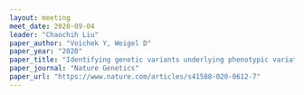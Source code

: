 ```yaml
---
layout: meeting
meet_date: 2020-09-04
leader: "Chaochih Liu"
paper_author: "Voichek Y, Weigel D"
paper_year: "2020"
paper_title: "Identifying genetic variants underlying phenotypic variation in plants without complete genomes"
paper_journal: "Nature Genetics"
paper_url: "https://www.nature.com/articles/s41588-020-0612-7"
---
```

